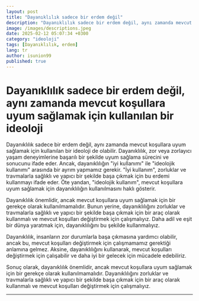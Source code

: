 ```yaml
---
layout: post
title: "Dayanıklılık sadece bir erdem değil"
description: "Dayanıklılık sadece bir erdem değil, aynı zamanda mevcut koşullara uyum sağlamak için kullanılan bir ideoloji de olabilir."
image: /images/descriptions.jpeg
date: 2025-02-12 05:07:34 +0300
category: "ideoloji" 
tags: [Dayanıklılık, erdem] 
lang: tr
author: isunion99
published: true
---
```


# **Dayanıklılık sadece bir erdem değil, aynı zamanda mevcut koşullara uyum sağlamak için kullanılan bir ideoloji**
  
Dayanıklılık sadece bir erdem değil, aynı zamanda mevcut koşullara uyum sağlamak için kullanılan bir ideoloji de olabilir. Dayanıklılık, zor veya zorlayıcı yaşam deneyimlerine başarılı bir şekilde uyum sağlama sürecini ve sonucunu ifade eder. Ancak, dayanıklılığın "iyi kullanımı" ile "ideolojik kullanımı" arasında bir ayrım yapmamız gerekir. "İyi kullanım", zorluklar ve travmalarla sağlıklı ve yapıcı bir şekilde başa çıkmak için bu erdemi kullanmayı ifade eder. Öte yandan, "ideolojik kullanım", mevcut koşullara uyum sağlamak için dayanıklılığın kullanılmasını haklı gösterir.

Dayanıklılık önemlidir, ancak mevcut koşullara uyum sağlamak için bir gerekçe olarak kullanılmamalıdır. Bunun yerine, dayanıklılığını zorluklar ve travmalarla sağlıklı ve yapıcı bir şekilde başa çıkmak için bir araç olarak kullanmalı ve mevcut koşulları değiştirmek için çalışmalıyız. Daha adil ve eşit bir dünya yaratmak için, dayanıklılığını bu şekilde kullanmalıyız.

Dayanıklılık, insanların zor durumlarla başa çıkmasına yardımcı olabilir, ancak bu, mevcut koşulları değiştirmek için çalışmamamız gerektiği anlamına gelmez. Aksine, dayanıklılığını kullanarak, mevcut koşulları değiştirmek için çalışabilir ve daha iyi bir gelecek için mücadele edebiliriz.

Sonuç olarak, dayanıklılık önemlidir, ancak mevcut koşullara uyum sağlamak için bir gerekçe olarak kullanılmamalıdır. Dayanıklılığını zorluklar ve travmalarla sağlıklı ve yapıcı bir şekilde başa çıkmak için bir araç olarak kullanmalı ve mevcut koşulları değiştirmek için çalışmalıyız.

---
